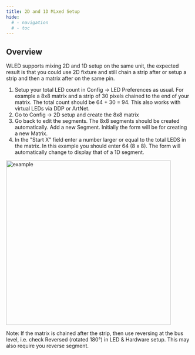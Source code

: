 ```yaml
---
title: 2D and 1D Mixed Setup
hide:
  # - navigation
  # - toc
---
```


## Overview

WLED supports mixing 2D and 1D setup on the same unit, the expected result is that you could use 2D fixture and still chain a strip after or setup a strip and then a matrix after on the same pin. 

1. Setup your total LED count in Config -> LED Preferences as usual. For example a 8x8 matrix and a strip of 30 pixels chained to the end of your matrix. The total count should be 64 + 30 = 94. This also works with virtual LEDs via DDP or ArtNet. 
2. Go to Config -> 2D setup and create the 8x8 matrix
3. Go back to edit the segments. The 8x8 segments should be created automatically. Add a new Segment. Initially the form will be for creating a new Matrix.
4. In the "Start X" field enter a number larger or equal to the total LEDS in the matrix. In this example you should enter 64 (8 x 8). The form will automatically change to display that of a 1D segment. 

<img width="448" alt="example" src="/assets/images/content/2D-1D-MIX.png">

Note: If the matrix is chained after the strip, then use reversing at the bus level, i.e. check Reversed (rotated 180°) in LED & Hardware setup. This may also require you reverse segment.
